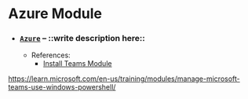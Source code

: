 # Azure Module
- ### [`Azure`](./Azure) – ::write description here::
    - References:
        - [Install Teams Module](https://learn.microsoft.com/en-us/training/modules/manage-microsoft-teams-use-windows-powershell/3-install-powershell-module)

https://learn.microsoft.com/en-us/training/modules/manage-microsoft-teams-use-windows-powershell/
